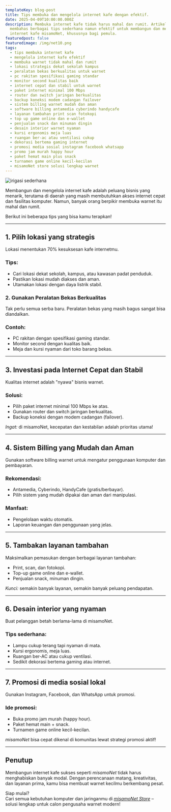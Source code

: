 ```yaml
---
templateKey: blog-post
title: Tips membuka dan mengelola internet kafe dengan efektif.
date: 2025-04-09T10:00:00.000Z
description: Membuka internet kafe tidak harus mahal dan rumit. Artikel ini
  membahas berbagai tips sederhana namun efektif untuk membangun dan mengelola
  internet kafe misamoNet, khususnya bagi pemula.
featuredpost: false
featuredimage: /img/net10.png
tags:
  - tips membuka internet kafe
  - mengelola internet kafe efektif
  - membuka warnet tidak mahal dan rumit
  - lokasi strategis dekat sekolah kampus
  - peralatan bekas berkualitas untuk warnet
  - pc rakitan spesifikasi gaming standar
  - monitor second kualitas baik
  - internet cepat dan stabil untuk warnet
  - paket internet minimal 100 Mbps
  - router dan switch jaringan berkualitas
  - backup koneksi modem cadangan failover
  - sistem billing warnet mudah dan aman
  - software billing antamedia cyberindo handycafe
  - layanan tambahan print scan fotokopi
  - top up game online dan e-wallet
  - penjualan snack dan minuman dingin
  - desain interior warnet nyaman
  - kursi ergonomis meja luas
  - ruangan ber-ac atau ventilasi cukup
  - dekorasi bertema gaming internet
  - promosi media sosial instagram facebook whatsapp
  - promo jam murah happy hour
  - paket hemat main plus snack
  - turnamen game online kecil-kecilan
  - misamoNet store solusi lengkap warnet
---
```

![irigasi sederhana](/img/nana.png)

Membangun dan mengelola internet kafe adalah peluang bisnis yang menarik, terutama di daerah yang masih membutuhkan akses internet cepat dan fasilitas komputer. Namun, banyak orang berpikir membuka warnet itu mahal dan rumit.

Berikut ini beberapa tips yang bisa kamu terapkan!

---

## 1. Pilih lokasi yang strategis

Lokasi menentukan 70% kesuksesan kafe internetmu.

### Tips:
- Cari lokasi dekat sekolah, kampus, atau kawasan padat penduduk.
- Pastikan lokasi mudah diakses dan aman.
- Utamakan lokasi dengan daya listrik stabil.

### 2. Gunakan Peralatan Bekas Berkualitas

Tak perlu semua serba baru. Peralatan bekas yang masih bagus sangat bisa diandalkan.
### Contoh:
- PC rakitan dengan spesifikasi gaming standar.
- Monitor second dengan kualitas baik.
- Meja dan kursi nyaman dari toko barang bekas.

---

## 3. Investasi pada Internet Cepat dan Stabil

Kualitas internet adalah "nyawa" bisnis warnet.

### Solusi:
- Pilih paket internet minimal 100 Mbps ke atas.
- Gunakan router dan switch jaringan berkualitas.
- Backup koneksi dengan modem cadangan (failover).

*Ingat:* di misamoNet, kecepatan dan kestabilan adalah prioritas utama!

---

## 4. Sistem Billing yang Mudah dan Aman

Gunakan software billing warnet untuk mengatur penggunaan komputer dan pembayaran.

### Rekomendasi:
- Antamedia, Cyberindo, HandyCafe (gratis/berbayar).
- Pilih sistem yang mudah dipakai dan aman dari manipulasi.

### Manfaat:
- Pengelolaan waktu otomatis.
- Laporan keuangan dan penggunaan yang jelas.

---

## 5. Tambakan layanan tambahan 

Maksimalkan pemasukan dengan berbagai layanan tambahan:

- Print, scan, dan fotokopi.
- Top-up game online dan e-wallet.
- Penjualan snack, minuman dingin.

*Kunci:* semakin banyak layanan, semakin banyak peluang pendapatan.

---

## 6. Desain interior yang nyaman

Buat pelanggan betah berlama-lama di misamoNet.

### Tips sederhana:
- Lampu cukup terang tapi nyaman di mata.
- Kursi ergonomis, meja luas.
- Ruangan ber-AC atau cukup ventilasi.
- Sedikit dekorasi bertema gaming atau internet.

---

## 7. Promosi di media sosial lokal

Gunakan Instagram, Facebook, dan WhatsApp untuk promosi.

### Ide promosi:
- Buka promo jam murah (happy hour).
- Paket hemat main + snack.
- Turnamen game online kecil-kecilan.

*misamoNet* bisa cepat dikenal di komunitas lewat strategi promosi aktif!

---

## Penutup

Membangun internet kafe sukses seperti *misamoNet* tidak harus menghabiskan banyak modal. Dengan perencanaan matang, kreativitas, dan layanan prima, kamu bisa membuat warnet kecilmu berkembang pesat.

Siap mulai?  
Cari semua kebutuhan komputer dan jaringanmu di [*misamoNet Store*](https://misamonet.id) – solusi lengkap untuk calon pengusaha warnet modern!


